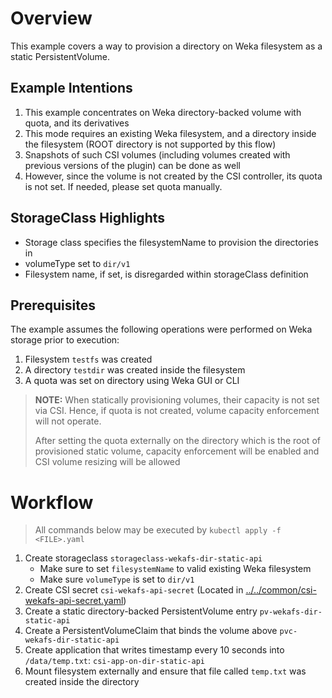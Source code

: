 # Overview
This example covers a way to provision a directory on Weka filesystem as a static PersistentVolume.

## Example Intentions
1. This example concentrates on Weka directory-backed volume with quota, and its derivatives
2. This mode requires an existing Weka filesystem, and a directory inside the filesystem (ROOT directory is not supported by this flow)
3. Snapshots of such CSI volumes (including volumes created with previous versions of the plugin) can be done as well
4. However, since the volume is not created by the CSI controller, its quota is not set. If needed, please set quota manually.

## StorageClass Highlights
- Storage class specifies the filesystemName to provision the directories in
- volumeType set to `dir/v1`
- Filesystem name, if set, is disregarded within storageClass definition

## Prerequisites
The example assumes the following operations were performed on Weka storage prior to execution:
1. Filesystem `testfs` was created
2. A directory `testdir` was created inside the filesystem
3. A quota was set on directory using Weka GUI or CLI
> **NOTE:** When statically provisioning volumes, their capacity is not set via CSI. Hence, if quota is not created, volume capacity enforcement will not operate.
> 
> After setting the quota externally on the directory which is the root of provisioned static volume, capacity enforcement will be enabled and CSI volume resizing will be allowed

# Workflow
> All commands below may be executed by `kubectl apply -f <FILE>.yaml`
1. Create storageclass `storageclass-wekafs-dir-static-api` 
   - Make sure to set `filesystemName` to valid existing Weka filesystem
   - Make sure `volumeType` is set to `dir/v1`
2. Create CSI secret `csi-wekafs-api-secret`  (Located in [../../common/csi-wekafs-api-secret.yaml](../../common/csi-wekafs-api-secret.yaml))
3. Create a static directory-backed PersistentVolume entry `pv-wekafs-dir-static-api`
4. Create a PersistentVolumeClaim that binds the volume above `pvc-wekafs-dir-static-api`
5. Create application that writes timestamp every 10 seconds into `/data/temp.txt`: `csi-app-on-dir-static-api`
6. Mount filesystem externally and ensure that file called `temp.txt` was created inside the directory
